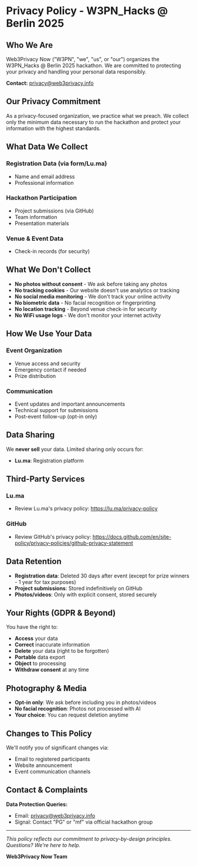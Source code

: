 # Privacy Policy - W3PN_Hacks @ Berlin 2025

## Who We Are

Web3Privacy Now ("W3PN", "we", "us", or "our") organizes the W3PN_Hacks @ Berlin 2025 hackathon. We are committed to protecting your privacy and handling your personal data responsibly.

**Contact:** [privacy@web3privacy.info](mailto:privacy@web3privacy.info)

## Our Privacy Commitment

As a privacy-focused organization, we practice what we preach. We collect only the minimum data necessary to run the hackathon and protect your information with the highest standards.

## What Data We Collect

### Registration Data (via form/Lu.ma)
- Name and email address
- Professional information

### Hackathon Participation
- Project submissions (via GitHub)
- Team information
- Presentation materials

### Venue & Event Data
- Check-in records (for security)

## What We Don't Collect

- **No photos without consent** - We ask before taking any photos
- **No tracking cookies** - Our website doesn't use analytics or tracking
- **No social media monitoring** - We don't track your online activity
- **No biometric data** - No facial recognition or fingerprinting
- **No location tracking** - Beyond venue check-in for security
- **No WiFi usage logs** - We don't monitor your internet activity

## How We Use Your Data

### Event Organization
- Venue access and security
- Emergency contact if needed
- Prize distribution

### Communication
- Event updates and important announcements
- Technical support for submissions
- Post-event follow-up (opt-in only)

## Data Sharing

We **never sell** your data. Limited sharing only occurs for:
- **Lu.ma**: Registration platform

## Third-Party Services

### Lu.ma
- Review Lu.ma's privacy policy: https://lu.ma/privacy-policy

### GitHub
- Review GitHub's privacy policy: https://docs.github.com/en/site-policy/privacy-policies/github-privacy-statement

## Data Retention

- **Registration data**: Deleted 30 days after event (except for prize winners - 1 year for tax purposes)
- **Project submissions**: Stored indefinitively on GitHub
- **Photos/videos**: Only with explicit consent, stored securely

## Your Rights (GDPR & Beyond)

You have the right to:
- **Access** your data
- **Correct** inaccurate information
- **Delete** your data (right to be forgotten)
- **Portable** data export
- **Object** to processing
- **Withdraw consent** at any time

## Photography & Media

- **Opt-in only**: We ask before including you in photos/videos
- **No facial recognition**: Photos not processed with AI
- **Your choice**: You can request deletion anytime

## Changes to This Policy

We'll notify you of significant changes via:
- Email to registered participants
- Website announcement
- Event communication channels

## Contact & Complaints

**Data Protection Queries:** 
- Email: [privacy@web3privacy.info](mailto:privacy@web3privacy.info)
- Signal: Contact "PG" or "mf" via official hackathon group

---

*This policy reflects our commitment to privacy-by-design principles. Questions? We're here to help.*

**Web3Privacy Now Team**  

